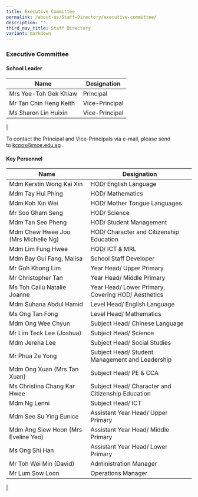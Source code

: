 ```yaml
---
title: Executive Committee
permalink: /about-us/Staff-Directory/executive-committee/
description: ""
third_nav_title: Staff Directory
variant: markdown
---
```

### **Executive Committee**
#### **School Leader**

| Name | Designation |
|---|---|
| Mrs Yee-Toh Gek Khiaw | Principal |
| Mr Tan Chin Heng Keith  | Vice-Principal |
| Ms Sharon Lin Huixin | Vice-Principal |
|

To contact the Principal and Vice-Principals via e-mail, please send to [kcpps@moe.edu.sg](mailto:kcpps@moe.edu.sg) .

#### **Key Personnel**

| Name | Designation |
|---|---|
| Mdm Kerstin Wong Kai Xin | HOD/ English Language |
| Mdm Tay Hui Phing  | HOD/ Mathematics |
| Mdm Koh Xin Wei | HOD/ Mother Tongue Languages |
| Mr Soo Gham Seng | HOD/ Science  |
| Mdm Tan Seo Pheng | HOD/ Student Management |
| Mdm Chew Hwee Joo (Mrs Michelle Ng) | HOD/ Character and Citizenship Education |
| Mdm Lim Fung Hwee  | 	HOD/ ICT & MRL  |
| Mdm Bay Gui Fang, Malisa    | 	School Staff Developer   |
| Mr Goh Khong Lim   | Year Head/ Upper Primary   |
| Mr Christopher Tan | Year Head/ Middle Primary |
| Ms Toh Cailu Natalie Joanne | Year Head/ Lower Primary, Covering HOD/ Aesthetics   |
| Mdm Suhana Abdul Hamid  | Level Head/ English Language|
| Ms Ong Tan Fong  | Level Head/ Mathematics |
| Mdm Ong Wee Chyun | Subject Head/ Chinese Language |
| Mr Lim Teck Lee (Joshua) | Subject Head/ Science |
| Mdm Jerena Lee | Subject Head/ Social Studies |
| Mr Phua Ze Yong | Subject Head/ Student Management and Leadership |
| Mdm Ong Xuan (Mrs Tan Xuan) | Subject Head/ PE & CCA  |
| Ms Christina Chang Kar Hwee | Subject Head/ Character and Citizenship Education  |
| Mdm Ng Lenni | Subject Head/ ICT  |
| Mdm See Su Ying Eunice  | Assistant Year Head/ Upper Primary   |
| Mdm Ang Siew Hoon (Mrs Eveline Yeo)  | Assistant Year Head/ Middle Primary   |
| Ms Ong Shi Han   | Assistant Year Head/ Lower Primary   |
| Mr Toh Wei Min (David) | 	Administration Manager |
| Mr Lum Sow Loon | 	Operations Manager |
|